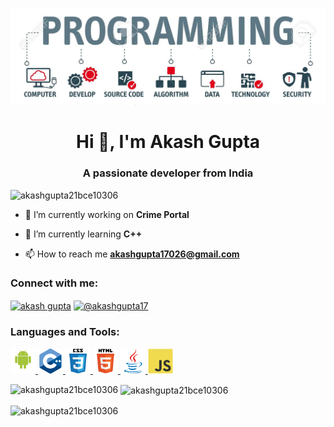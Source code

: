 ![logo](https://github.com/AkashGupta21BCE10306/AkashGupta21BCE10306/blob/main/logo2.png)
<h1 align="center">Hi 👋, I'm Akash Gupta</h1>
<h3 align="center">A passionate developer from India</h3>
<img align="right" alt="coading" width= "0"; src="https://user-images.githubusercontent.com/115187902/230700872-d5f44b85-56c7-4e27-80a4-6e2db901e60c.gif">
<p align="left"> <img src="https://komarev.com/ghpvc/?username=akashgupta21bce10306&label=Profile%20views&color=0e75b6&style=flat" alt="akashgupta21bce10306" /> </p>

- 🔭 I’m currently working on **Crime Portal**

- 🌱 I’m currently learning **C++**

- 📫 How to reach me **akashgupta17026@gmail.com**

<h3 align="left">Connect with me:</h3>
<p align="left">
<a href="https://linkedin.com/in/akash gupta" target="blank"><img align="center" src="https://raw.githubusercontent.com/rahuldkjain/github-profile-readme-generator/master/src/images/icons/Social/linked-in-alt.svg" alt="akash gupta" height="30" width="40" /></a>
<a href="https://www.hackerrank.com/@akashgupta17" target="blank"><img align="center" src="https://raw.githubusercontent.com/rahuldkjain/github-profile-readme-generator/master/src/images/icons/Social/hackerrank.svg" alt="@akashgupta17" height="30" width="40" /></a>
</p>

<h3 align="left">Languages and Tools:</h3>
<p align="left"> <a href="https://developer.android.com" target="_blank" rel="noreferrer"> <img src="https://raw.githubusercontent.com/devicons/devicon/master/icons/android/android-original-wordmark.svg" alt="android" width="40" height="40"/> </a> <a href="https://www.w3schools.com/cpp/" target="_blank" rel="noreferrer"> <img src="https://raw.githubusercontent.com/devicons/devicon/master/icons/cplusplus/cplusplus-original.svg" alt="cplusplus" width="40" height="40"/> </a> <a href="https://www.w3schools.com/css/" target="_blank" rel="noreferrer"> <img src="https://raw.githubusercontent.com/devicons/devicon/master/icons/css3/css3-original-wordmark.svg" alt="css3" width="40" height="40"/> </a> <a href="https://www.w3.org/html/" target="_blank" rel="noreferrer"> <img src="https://raw.githubusercontent.com/devicons/devicon/master/icons/html5/html5-original-wordmark.svg" alt="html5" width="40" height="40"/> </a> <a href="https://www.java.com" target="_blank" rel="noreferrer"> <img src="https://raw.githubusercontent.com/devicons/devicon/master/icons/java/java-original.svg" alt="java" width="40" height="40"/> </a> <a href="https://developer.mozilla.org/en-US/docs/Web/JavaScript" target="_blank" rel="noreferrer"> <img src="https://raw.githubusercontent.com/devicons/devicon/master/icons/javascript/javascript-original.svg" alt="javascript" width="40" height="40"/> </a> </p>

<p><img align="left" src="https://github-readme-stats.vercel.app/api/top-langs?username=akashgupta21bce10306&show_icons=true&locale=en&layout=compact" alt="akashgupta21bce10306" /></p>

<p>&nbsp;<img align="center" src="https://github-readme-stats.vercel.app/api?username=akashgupta21bce10306&show_icons=true&locale=en" alt="akashgupta21bce10306" /></p>

<p><img align="center" src="https://github-readme-streak-stats.herokuapp.com/?user=akashgupta21bce10306&" alt="akashgupta21bce10306" /></p
